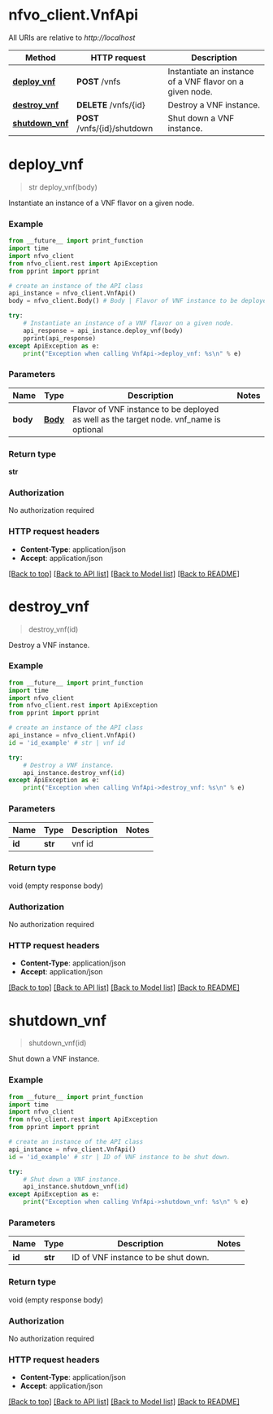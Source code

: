 # nfvo_client.VnfApi

All URIs are relative to *http://localhost*

Method | HTTP request | Description
------------- | ------------- | -------------
[**deploy_vnf**](VnfApi.md#deploy_vnf) | **POST** /vnfs | Instantiate an instance of a VNF flavor on a given node.
[**destroy_vnf**](VnfApi.md#destroy_vnf) | **DELETE** /vnfs/{id} | Destroy a VNF instance.
[**shutdown_vnf**](VnfApi.md#shutdown_vnf) | **POST** /vnfs/{id}/shutdown | Shut down a VNF instance.


# **deploy_vnf**
> str deploy_vnf(body)

Instantiate an instance of a VNF flavor on a given node.



### Example
```python
from __future__ import print_function
import time
import nfvo_client
from nfvo_client.rest import ApiException
from pprint import pprint

# create an instance of the API class
api_instance = nfvo_client.VnfApi()
body = nfvo_client.Body() # Body | Flavor of VNF instance to be deployed as well as the target node. vnf_name is optional

try:
    # Instantiate an instance of a VNF flavor on a given node.
    api_response = api_instance.deploy_vnf(body)
    pprint(api_response)
except ApiException as e:
    print("Exception when calling VnfApi->deploy_vnf: %s\n" % e)
```

### Parameters

Name | Type | Description  | Notes
------------- | ------------- | ------------- | -------------
 **body** | [**Body**](Body.md)| Flavor of VNF instance to be deployed as well as the target node. vnf_name is optional | 

### Return type

**str**

### Authorization

No authorization required

### HTTP request headers

 - **Content-Type**: application/json
 - **Accept**: application/json

[[Back to top]](#) [[Back to API list]](../README.md#documentation-for-api-endpoints) [[Back to Model list]](../README.md#documentation-for-models) [[Back to README]](../README.md)

# **destroy_vnf**
> destroy_vnf(id)

Destroy a VNF instance.



### Example
```python
from __future__ import print_function
import time
import nfvo_client
from nfvo_client.rest import ApiException
from pprint import pprint

# create an instance of the API class
api_instance = nfvo_client.VnfApi()
id = 'id_example' # str | vnf id

try:
    # Destroy a VNF instance.
    api_instance.destroy_vnf(id)
except ApiException as e:
    print("Exception when calling VnfApi->destroy_vnf: %s\n" % e)
```

### Parameters

Name | Type | Description  | Notes
------------- | ------------- | ------------- | -------------
 **id** | **str**| vnf id | 

### Return type

void (empty response body)

### Authorization

No authorization required

### HTTP request headers

 - **Content-Type**: application/json
 - **Accept**: application/json

[[Back to top]](#) [[Back to API list]](../README.md#documentation-for-api-endpoints) [[Back to Model list]](../README.md#documentation-for-models) [[Back to README]](../README.md)

# **shutdown_vnf**
> shutdown_vnf(id)

Shut down a VNF instance.



### Example
```python
from __future__ import print_function
import time
import nfvo_client
from nfvo_client.rest import ApiException
from pprint import pprint

# create an instance of the API class
api_instance = nfvo_client.VnfApi()
id = 'id_example' # str | ID of VNF instance to be shut down.

try:
    # Shut down a VNF instance.
    api_instance.shutdown_vnf(id)
except ApiException as e:
    print("Exception when calling VnfApi->shutdown_vnf: %s\n" % e)
```

### Parameters

Name | Type | Description  | Notes
------------- | ------------- | ------------- | -------------
 **id** | **str**| ID of VNF instance to be shut down. | 

### Return type

void (empty response body)

### Authorization

No authorization required

### HTTP request headers

 - **Content-Type**: application/json
 - **Accept**: application/json

[[Back to top]](#) [[Back to API list]](../README.md#documentation-for-api-endpoints) [[Back to Model list]](../README.md#documentation-for-models) [[Back to README]](../README.md)

